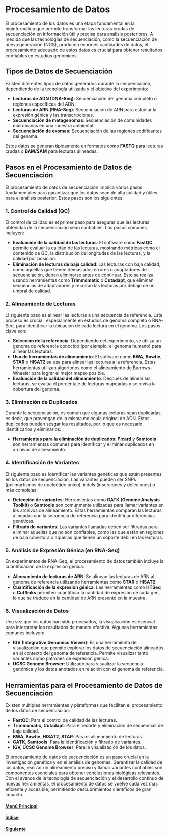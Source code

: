 # Procesamiento de Datos

El procesamiento de los datos es una etapa fundamental en la bioinformática que permite transformar las lecturas crudas de secuenciación en información útil y precisa para análisis posteriores. A medida que las tecnologías de secuenciación, como la secuenciación de nueva generación (NGS), producen enormes cantidades de datos, el procesamiento adecuado de estos datos es crucial para obtener resultados confiables en estudios genómicos.

## Tipos de Datos de Secuenciación
Existen diferentes tipos de datos generados durante la secuenciación, dependiendo de la tecnología utilizada y el objetivo del experimento:
   - **Lecturas de ADN (DNA-Seq)**: Secuenciación del genoma completo o regiones específicas del ADN.
   - **Lecturas de ARN (RNA-Seq)**: Secuenciación de ARN para estudiar la expresión génica y las transcripciones.
   - **Secuenciación de metagenomas**: Secuenciación de comunidades microbianas en una muestra ambiental.
   - **Secuenciación de exomas**: Secuenciación de las regiones codificantes del genoma.

Estos datos se generan típicamente en formatos como **FASTQ** para lecturas crudas o **BAM/SAM** para lecturas alineadas.

## Pasos en el Procesamiento de Datos de Secuenciación 

El procesamiento de datos de secuenciación implica varios pasos fundamentales para garantizar que los datos sean de alta calidad y útiles para el análisis posterior. Estos pasos son los siguientes:

### 1. Control de Calidad (QC)
El control de calidad es el primer paso para asegurar que las lecturas obtenidas de la secuenciación sean confiables. Los pasos comunes incluyen:
   - **Evaluación de la calidad de las lecturas**: El software como **FastQC** permite evaluar la calidad de las lecturas, mostrando métricas como el contenido de GC, la distribución de longitudes de las lecturas, y la calidad por posición.
   - **Eliminación de lecturas de baja calidad**: Las lecturas con baja calidad, como aquellas que tienen demasiados errores o adaptadores de secuenciación, deben eliminarse antes de continuar. Esto se realiza usando herramientas como **Trimmomatic** o **Cutadapt**, que eliminan secuencias de adaptadores y recortan las lecturas por debajo de un umbral de calidad.

### 2. Alineamiento de Lecturas
El siguiente paso es alinear las lecturas a una secuencia de referencia. Este proceso es crucial, especialmente en estudios de genoma completo o RNA-Seq, para identificar la ubicación de cada lectura en el genoma. Los pasos clave son:
   - **Selección de la referencia**: Dependiendo del experimento, se utiliza un genoma de referencia conocido (por ejemplo, el genoma humano) para alinear las lecturas.
   - **Uso de herramientas de alineamiento**: El software como **BWA**, **Bowtie**, **STAR** o **HISAT2** se usa para alinear las lecturas a la referencia. Estas herramientas utilizan algoritmos como el alineamiento de Burrows-Wheeler para lograr el mejor mapeo posible.
   - **Evaluación de la calidad del alineamiento**: Después de alinear las lecturas, se evalúa el porcentaje de lecturas mapeadas y se revisa la cobertura del genoma.

### 3. Eliminación de Duplicados
Durante la secuenciación, es común que algunas lecturas sean duplicadas, es decir, que provengan de la misma molécula original de ADN. Estos duplicados pueden sesgar los resultados, por lo que es necesario identificarlos y eliminarlos:
   - **Herramientas para la eliminación de duplicados**: **Picard** y **Samtools** son herramientas comunes para identificar y eliminar duplicados en archivos de alineamiento.

### 4. Identificación de Variantes
El siguiente paso es identificar las variantes genéticas que están presentes en los datos de secuenciación. Las variantes pueden ser SNPs (polimorfismos de nucleótido único), indels (inserciones y deleciones) o más complejas:
   - **Detección de variantes**: Herramientas como **GATK (Genome Analysis Toolkit)** o **Samtools** son comúnmente utilizadas para llamar variantes en los archivos de alineamiento. Estas herramientas comparan las lecturas alineadas con la secuencia de referencia para identificar diferencias genéticas.
   - **Filtrado de variantes**: Las variantes llamadas deben ser filtradas para eliminar aquellas que no son confiables, como las que están en regiones de baja cobertura o aquellas que tienen un soporte débil en las lecturas.

### 5. Análisis de Expresión Génica (en RNA-Seq)
En experimentos de RNA-Seq, el procesamiento de datos también incluye la cuantificación de la expresión génica:
   - **Alineamiento de lecturas de ARN**: Se alinean las lecturas de ARN al genoma de referencia utilizando herramientas como **STAR** o **HISAT2**.
   - **Cuantificación de la expresión génica**: Las herramientas como **HTSeq** o **Cufflinks** permiten cuantificar la cantidad de expresión de cada gen, lo que se traduce en la cantidad de ARN presente en la muestra.

### 6. Visualización de Datos
Una vez que los datos han sido procesados, la visualización es esencial para interpretar los resultados de manera efectiva. Algunas herramientas comunes incluyen:
   - **IGV (Integrative Genomics Viewer)**: Es una herramienta de visualización que permite explorar los datos de secuenciación alineados en el contexto del genoma de referencia. Permite visualizar tanto variantes como patrones de expresión génica.
   - **UCSC Genome Browser**: Utilizado para visualizar la secuencia genómica y los datos anotados en relación con el genoma de referencia.

## Herramientas para el Procesamiento de Datos de Secuenciación
Existen múltiples herramientas y plataformas que facilitan el procesamiento de los datos de secuenciación:
   - **FastQC**: Para el control de calidad de las lecturas.
   - **Trimmomatic, Cutadapt**: Para el recorte y eliminación de secuencias de baja calidad.
   - **BWA, Bowtie, HISAT2, STAR**: Para el alineamiento de lecturas.
   - **GATK, Samtools**: Para la identificación y filtrado de variantes.
   - **IGV, UCSC Genome Browser**: Para la visualización de los datos.

El procesamiento de datos de secuenciación es un paso crucial en la investigación genética y en el análisis de genomas. Garantizar la calidad de los datos, realizar un alineamiento preciso y llamar variantes confiables son componentes esenciales para obtener conclusiones biológicas relevantes. Con el avance de la tecnología de secuenciación y el desarrollo continuo de nuevas herramientas, el procesamiento de datos se vuelve cada vez más eficiente y accesible, permitiendo descubrimientos científicos de gran impacto.

#### [Menú Principal](../../index.md)
#### [Índice](./index.md)
#### [Siguiente](./04_herramientasmapeo.md)
